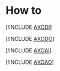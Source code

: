 # How to

[!INCLUDE [AXODI](AXODI.md)]

[!INCLUDE [AXODO](AXODO.md)]

[!INCLUDE [AXOAI](AXOAI.md)]

[!INCLUDE [AXOAO](AXOAO.md)]